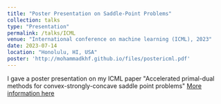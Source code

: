 ```yaml
---
title: "Poster Presentation on Saddle-Point Problems"
collection: talks
type: "Presentation"
permalink: /talks/ICML
venue: "International conference on machine learning (ICML), 2023"
date: 2023-07-14
location: "Honolulu, HI, USA"
poster: 'http://mohammadkhf.github.io/files/postericml.pdf'
---
```

I gave a poster presentation on my ICML paper "Accelerated primal-dual methods for convex-strongly-concave saddle point problems"
[More information here](http://mohammadkhf.github.io/files/postericml.pdf)

